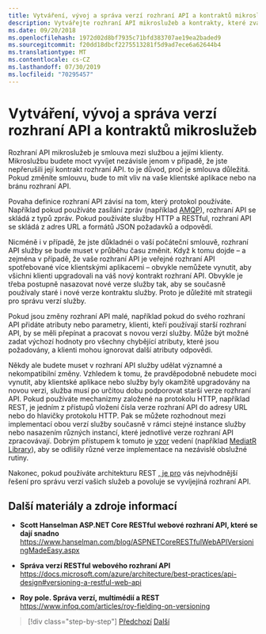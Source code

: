 ```yaml
---
title: Vytváření, vývoj a správa verzí rozhraní API a kontraktů mikroslužeb
description: Vytvářejte rozhraní API mikroslužeb a kontrakty, které zvažuje vývoj a správu verzí, protože se vyžaduje změna.
ms.date: 09/20/2018
ms.openlocfilehash: 1972d02d8bf7935c71bfd383707ae19ea2baded9
ms.sourcegitcommit: f20dd18dbcf2275513281f5d9ad7ece6a62644b4
ms.translationtype: MT
ms.contentlocale: cs-CZ
ms.lasthandoff: 07/30/2019
ms.locfileid: "70295457"
---
```

# <a name="creating-evolving-and-versioning-microservice-apis-and-contracts"></a>Vytváření, vývoj a správa verzí rozhraní API a kontraktů mikroslužeb

Rozhraní API mikroslužeb je smlouva mezi službou a jejími klienty. Mikroslužbu budete moct vyvíjet nezávisle jenom v případě, že jste nepřerušili její kontrakt rozhraní API. to je důvod, proč je smlouva důležitá. Pokud změníte smlouvu, bude to mít vliv na vaše klientské aplikace nebo na bránu rozhraní API.

Povaha definice rozhraní API závisí na tom, který protokol používáte. Například pokud používáte zasílání zpráv (například [AMQP](https://www.amqp.org/)), rozhraní API se skládá z typů zpráv. Pokud používáte služby HTTP a RESTful, rozhraní API se skládá z adres URL a formátů JSON požadavků a odpovědí.

Nicméně i v případě, že jste důkladnéi o vaší počáteční smlouvě, rozhraní API služby se bude muset v průběhu času změnit. Když k tomu dojde – a zejména v případě, že vaše rozhraní API je veřejné rozhraní API spotřebované více klientskými aplikacemi – obvykle nemůžete vynutit, aby všichni klienti upgradovali na váš nový kontrakt rozhraní API. Obvykle je třeba postupně nasazovat nové verze služby tak, aby se současně používaly staré i nové verze kontraktu služby. Proto je důležité mít strategii pro správu verzí služby.

Pokud jsou změny rozhraní API malé, například pokud do svého rozhraní API přidáte atributy nebo parametry, klienti, kteří používají starší rozhraní API, by se měli přepínat a pracovat s novou verzí služby. Může být možné zadat výchozí hodnoty pro všechny chybějící atributy, které jsou požadovány, a klienti mohou ignorovat další atributy odpovědi.

Někdy ale budete muset v rozhraní API služby udělat významné a nekompatibilní změny. Vzhledem k tomu, že pravděpodobně nebudete moci vynutit, aby klientské aplikace nebo služby byly okamžitě upgradovány na novou verzi, služba musí po určitou dobu podporovat starší verze rozhraní API. Pokud používáte mechanizmy založené na protokolu HTTP, například REST, je jedním z přístupů vložení čísla verze rozhraní API do adresy URL nebo do hlavičky protokolu HTTP. Pak se můžete rozhodnout mezi implementací obou verzí služby současně v rámci stejné instance služby nebo nasazením různých instancí, které jednotlivé verze rozhraní API zpracovávají. Dobrým přístupem k tomuto je [vzor](https://en.wikipedia.org/wiki/Mediator_pattern) vedení (například [MediatR Library](https://github.com/jbogard/MediatR)), aby se odlišily různé verze implementace na nezávislé obslužné rutiny.

Nakonec, pokud používáte architekturu REST [, je pro](https://www.infoq.com/articles/mark-baker-hypermedia) vás nejvhodnější řešení pro správu verzí vašich služeb a povoluje se vyvíjejíná rozhraní API.

## <a name="additional-resources"></a>Další materiály a zdroje informací

- **Scott Hanselman ASP.NET Core RESTful webové rozhraní API, které se dají snadno** \
  <https://www.hanselman.com/blog/ASPNETCoreRESTfulWebAPIVersioningMadeEasy.aspx>

- **Správa verzí RESTful webového rozhraní API** \
  <https://docs.microsoft.com/azure/architecture/best-practices/api-design#versioning-a-restful-web-api>

- **Roy pole. Správa verzí, multimédií a REST** \
  <https://www.infoq.com/articles/roy-fielding-on-versioning>

>[!div class="step-by-step"]
>[Předchozí](asynchronous-message-based-communication.md)
>[Další](microservices-addressability-service-registry.md)
